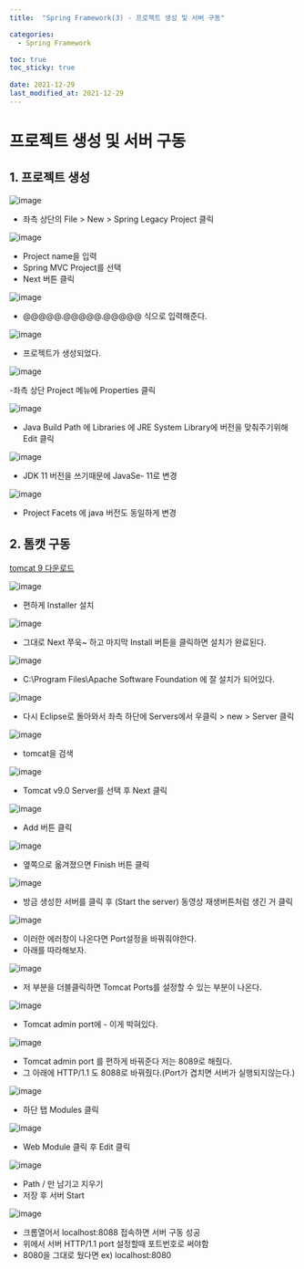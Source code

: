 ```yaml
---
title:  "Spring Framework(3) - 프로젝트 생성 및 서버 구동"

categories:
  - Spring Framework

toc: true
toc_sticky: true
 
date: 2021-12-29
last_modified_at: 2021-12-29
---
```


<h1>프로젝트 생성 및 서버 구동</h1>


<h2>1. 프로젝트 생성</h2>

![image](https://user-images.githubusercontent.com/56810348/147632161-fdb9582f-44de-4e63-a5fe-4de402e84efd.png)

- 좌측 상단의 File > New > Spring Legacy Project 클릭


![image](https://user-images.githubusercontent.com/56810348/147632234-a826d306-3ca2-47fa-be68-13ebc7fceb36.png)

- Project name을 입력
- Spring MVC Project를 선택
- Next 버튼 클릭


![image](https://user-images.githubusercontent.com/56810348/147632368-12740cd3-1aab-42b9-a683-6a76e493b241.png)

- @@@@@.@@@@@.@@@@@ 식으로 입력해준다.


![image](https://user-images.githubusercontent.com/56810348/147632725-838f1a65-bb4a-4b9f-8e9c-f925712749ee.png)

- 프로젝트가 생성되었다.


![image](https://user-images.githubusercontent.com/56810348/147632886-69df7274-0ebe-4101-844a-3729c024b1b0.png)

-좌측 상단 Project 메뉴에 Properties 클릭


![image](https://user-images.githubusercontent.com/56810348/147632952-1cdf5dde-5350-4dec-9a0c-75576d064e64.png)

- Java Build Path 에 Libraries 에 JRE System Library에 버전을 맞춰주기위해 Edit 클릭


![image](https://user-images.githubusercontent.com/56810348/147633131-97609949-67e3-4a58-8155-82de31533327.png)

- JDK 11 버전을 쓰기때문에 JavaSe- 11로 변경


![image](https://user-images.githubusercontent.com/56810348/147633323-8f073987-1693-420f-8945-ab0a13568bd7.png)

- Project Facets 에 java 버전도 동일하게 변경


<h2>2. 톰캣 구동</h2>

[tomcat 9 다운로드](https://tomcat.apache.org/download-90.cgi)

![image](https://user-images.githubusercontent.com/56810348/147637209-b067d2e9-adec-4e31-9124-ce75d24e39b9.png)

- 편하게 Installer 설치


![image](https://user-images.githubusercontent.com/56810348/147637238-a97eebb0-9bd7-4bbf-b47b-74cfa58c4496.png)


- 그대로 Next 쭈욱~ 하고 마지막 Install 버튼을 클릭하면 설치가 완료된다.


![image](https://user-images.githubusercontent.com/56810348/147637617-e62453ba-d08c-451b-8731-190cc0106e3a.png)

- C:\Program Files\Apache Software Foundation 에 잘 설치가 되어있다.


![image](https://user-images.githubusercontent.com/56810348/147634703-aaa2e329-69f4-4909-b470-58d2c62dd569.png)

- 다시 Eclipse로 돌아와서 좌측 하단에 Servers에서 우클릭 > new > Server 클릭


![image](https://user-images.githubusercontent.com/56810348/147634876-75d22a2c-6b40-495f-bdb5-61e89cad4389.png)

- tomcat을 검색


![image](https://user-images.githubusercontent.com/56810348/147637699-13ae906d-4bb9-4235-9be9-293782995027.png)

- Tomcat v9.0 Server를 선택 후 Next 클릭


![image](https://user-images.githubusercontent.com/56810348/147637891-76198adf-1711-4084-875f-5e228226164f.png)

- Add 버튼 클릭


![image](https://user-images.githubusercontent.com/56810348/147637964-783fb9a6-9b8e-476c-a8dd-55becd2745c3.png)

- 옆쪽으로 옮겨졌으면 Finish 버튼 클릭


![image](https://user-images.githubusercontent.com/56810348/147638075-c2f34c8e-c566-4a5c-a3f3-46f4b7f1dc9d.png)

- 방금 생성한 서버를 클릭 후 (Start the server) 동영상 재생버튼처럼 생긴 거 클릭


![image](https://user-images.githubusercontent.com/56810348/147638151-dd93a39d-9a4e-4579-a9e2-279bb33ed24e.png)

- 이러한 에러창이 나온다면 Port설정을 바꿔줘야한다.
- 아래를 따라해보자.


![image](https://user-images.githubusercontent.com/56810348/147635364-ce8ecde9-ef9e-441f-adb3-e490ae1c540f.png)

- 저 부분을 더블클릭하면 Tomcat Ports를 설정할 수 있는 부분이 나온다.


![image](https://user-images.githubusercontent.com/56810348/147635447-51c6e71d-9fa8-437c-bfea-ebebe8ee8d0b.png)

- Tomcat admin port에 - 이게 박혀있다.


![image](https://user-images.githubusercontent.com/56810348/147638265-1c4b3d01-b6f1-4e77-ad9d-5c6632212c93.png)

- Tomcat admin port 를 편하게 바꿔준다 저는 8089로 해줬다.
- 그 아래에 HTTP/1.1 도 8088로 바꿔줬다.(Port가 겹치면 서버가 실행되지않는다.)


![image](https://user-images.githubusercontent.com/56810348/147639844-fd164462-6b49-4016-afbd-9705602610ee.png)

- 하단 탭 Modules 클릭


![image](https://user-images.githubusercontent.com/56810348/147639918-fbdd6d3d-4b81-4964-b09a-fe66cfbca715.png)

- Web Module 클릭 후 Edit 클릭


![image](https://user-images.githubusercontent.com/56810348/147640066-387da0a3-1abf-429e-bc8d-3cc82ee946c6.png)

- Path / 만 남기고 지우기
- 저장 후 서버 Start


![image](https://user-images.githubusercontent.com/56810348/147640168-2ec42a2d-ab29-4a7b-bf2e-5b9d063170e2.png)

 - 크롬열어서 localhost:8088 접속하면 서버 구동 성공
 - 위에서 서버 HTTP/1.1 port 설정할때 포트번호로 써야함
 - 8080을 그대로 뒀다면 ex) localhost:8080